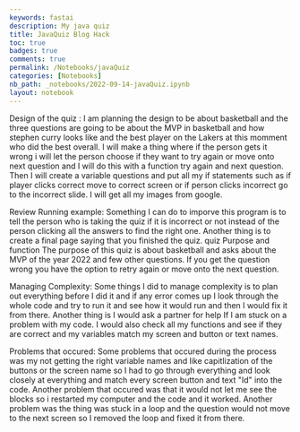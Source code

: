 ```yaml
---
keywords: fastai
description: My java quiz
title: JavaQuiz Blog Hack
toc: true
badges: true
comments: true
permalink: /Notebooks/javaQuiz
categories: [Notebooks]
nb_path: _notebooks/2022-09-14-javaQuiz.ipynb
layout: notebook
---
```


<!--
#################################################
### THIS FILE WAS AUTOGENERATED! DO NOT EDIT! ###
#################################################
# file to edit: _notebooks/2022-09-14-javaQuiz.ipynb
-->

<div class="container" id="notebook-container">
        
<div class="cell border-box-sizing text_cell rendered"><div class="inner_cell">
<div class="text_cell_render border-box-sizing rendered_html">
<p>Design of the quiz :
 I am planning the design to be about basketball and the three questions are going to be about the MVP in basketball
    and how stephen curry looks like and the best player on the Lakers at this momment who did the best overall. I will 
    make a thing where if the person gets it wrong i will let the person choose if they want to try again or 
    move onto next question and I will do this with a function try again and next question. Then I will create a variable
    questions and put all my if statements such as if player clicks correct move to correct screen or if person clicks
    incorrect go to the incorrect slide. I will get all my images from google.</p>
<p>Review Running example: 
    Something I can do to imporve this program is to tell the person who is taking the quiz if it is incorrect or not instead
    of the person clicking all the answers to find the right one. Another thing is to create a final page saying
    that you finished the quiz. 
quiz Purpose and function
 The purpose of this quiz is about basketball and asks about the MVP of the year 2022 and few other questions. 
    If you get the question wrong you have the option to retry again or move onto the next question.</p>
<p>Managing Complexity: 
Some things I did to manage complexity is to plan out everything before I did it and if any error comes up I look through
    the whole code and try to run it and see how it would run and then I would fix it from there.
    Another thing is I would ask a partner for help If I am stuck on a problem with my code. I would also check all my functions
    and see if they are correct and my variables match my screen and button or text names.</p>
<p>Problems that occured: 
Some problems that occured during the process was my not getting the right variable names and like capitlization
    of the buttons or the screen name so I had to go through everything and look closely at everything and match every
    screen button and text "Id" into the code. Another problem that occured was that it would not let me see the blocks
    so i restarted my computer and the code and it worked. Another problem was the thing was stuck in a loop and
    the question would not move to the next screen so I removed the loop and fixed it from there.</p>

</div>
</div>
</div>
</div>
 

